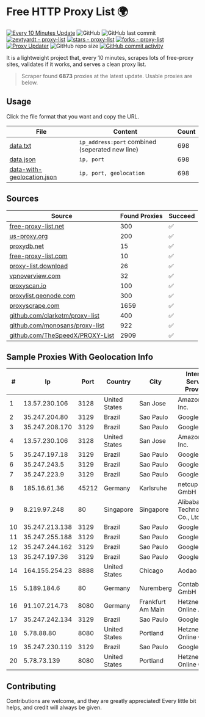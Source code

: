 
# Free HTTP Proxy List 🌍

[![Every 10 Minutes Update](https://github.com/mertguvencli/http-proxy-list/actions/workflows/main.yml/badge.svg?branch=main)](https://github.com/mertguvencli/http-proxy-list/actions/workflows/main.yml)
![GitHub](https://img.shields.io/github/license/mertguvencli/http-proxy-list)
![GitHub last commit](https://img.shields.io/github/last-commit/mertguvencli/http-proxy-list)
[![zevtyardt - proxy-list](https://img.shields.io/static/v1?label=zevtyardt&message=proxy-list&color=blue&logo=github)](https://github.com/zevtyardt/proxy-list "Go to GitHub repo")
[![stars - proxy-list](https://img.shields.io/github/stars/zevtyardt/proxy-list?style=social)](https://github.com/zevtyardt/proxy-list)
[![forks - proxy-list](https://img.shields.io/github/forks/zevtyardt/proxy-list?style=social)](https://github.com/zevtyardt/proxy-list)
[![Proxy Updater](https://github.com/zevtyardt/proxy-list/workflows/Proxy%20Updater/badge.svg)](https://github.com/zevtyardt/proxy-list/actions?query=workflow:"Proxy+Updater")
![GitHub repo size](https://img.shields.io/github/repo-size/zevtyardt/proxy-list)
[![GitHub commit activity](https://img.shields.io/github/commit-activity/m/zevtyardt/proxy-list?logo=commits)](https://github.com/zevtyardt/proxy-list/commits/main)

It is a lightweight project that, every 10 minutes, scrapes lots of free-proxy sites, validates if it works, and serves a clean proxy list.

> Scraper found **6873** proxies at the latest update. Usable proxies are below.

## Usage

Click the file format that you want and copy the URL.

|File|Content|Count|
|----|-------|-----|
|[data.txt](https://raw.githubusercontent.com/mertguvencli/http-proxy-list/main/proxy-list/data.txt)|`ip_address:port` combined (seperated new line)|698|
|[data.json](https://raw.githubusercontent.com/mertguvencli/http-proxy-list/main/proxy-list/data.json)|`ip, port`|698|
|[data-with-geolocation.json](https://raw.githubusercontent.com/mertguvencli/http-proxy-list/main/proxy-list/data-with-geolocation.json)|`ip, port, geolocation`|698|

## Sources

|Source|Found Proxies|Succeed|
|------|-------------|-------|
|[free-proxy-list.net](https://free-proxy-list.net)|300|✅|
|[us-proxy.org](https://www.us-proxy.org)|200|✅|
|[proxydb.net](http://proxydb.net)|15|✅|
|[free-proxy-list.com](https://free-proxy-list.com/?page=&port=&type%5B%5D=http&type%5B%5D=https&up_time=0&search=Search)|10|✅|
|[proxy-list.download](https://www.proxy-list.download/HTTP)|26|✅|
|[vpnoverview.com](https://vpnoverview.com/privacy/anonymous-browsing/free-proxy-servers)|32|✅|
|[proxyscan.io](https://www.proxyscan.io)|100|✅|
|[proxylist.geonode.com](https://proxylist.geonode.com/api/proxy-list?limit=300&page=1&sort_by=lastChecked&sort_type=desc&protocols=http,https)|300|✅|
|[proxyscrape.com](https://api.proxyscrape.com/v2/?request=displayproxies&protocol=http&timeout=10000&country=all&ssl=all&anonymity=all)|1659|✅|
|[github.com/clarketm/proxy-list](https://raw.githubusercontent.com/clarketm/proxy-list/master/proxy-list-raw.txt)|400|✅|
|[github.com/monosans/proxy-list](https://raw.githubusercontent.com/monosans/proxy-list/main/proxies/http.txt)|922|✅|
|[github.com/TheSpeedX/PROXY-List](https://raw.githubusercontent.com/TheSpeedX/PROXY-List/master/http.txt)|2909|✅|


## Sample Proxies With Geolocation Info

|#|Ip|Port|Country|City|Internet Service Provider|
|-|--|----|-------|----|-------------------------|
|1|13.57.230.106|3128|United States|San Jose|Amazon.com, Inc.|
|2|35.247.204.80|3129|Brazil|Sao Paulo|Google LLC|
|3|35.247.208.170|3129|Brazil|Sao Paulo|Google LLC|
|4|13.57.230.106|3128|United States|San Jose|Amazon.com, Inc.|
|5|35.247.197.18|3129|Brazil|Sao Paulo|Google LLC|
|6|35.247.243.5|3129|Brazil|Sao Paulo|Google LLC|
|7|35.247.223.9|3129|Brazil|Sao Paulo|Google LLC|
|8|185.16.61.36|45212|Germany|Karlsruhe|netcup GmbH|
|9|8.219.97.248|80|Singapore|Singapore|Alibaba (US) Technology Co., Ltd.|
|10|35.247.213.138|3129|Brazil|Sao Paulo|Google LLC|
|11|35.247.255.188|3129|Brazil|Sao Paulo|Google LLC|
|12|35.247.244.162|3129|Brazil|Sao Paulo|Google LLC|
|13|35.247.197.36|3129|Brazil|Sao Paulo|Google LLC|
|14|164.155.254.23|8888|United States|Chicago|Aodao Inc|
|15|5.189.184.6|80|Germany|Nuremberg|Contabo GmbH|
|16|91.107.214.73|8080|Germany|Frankfurt Am Main|Hetzner Online AG|
|17|35.247.242.134|3129|Brazil|Sao Paulo|Google LLC|
|18|5.78.88.80|8080|United States|Portland|Hetzner Online GmbH|
|19|35.247.230.119|3129|Brazil|Sao Paulo|Google LLC|
|20|5.78.73.139|8080|United States|Portland|Hetzner Online GmbH|



## Contributing

Contributions are welcome, and they are greatly appreciated! Every
little bit helps, and credit will always be given.

